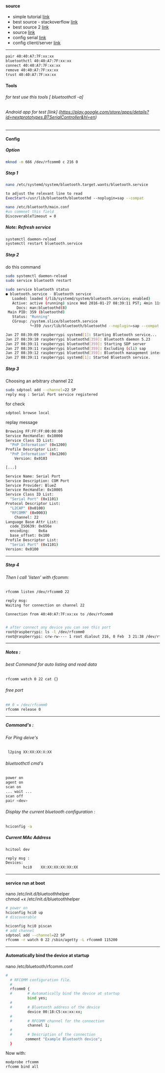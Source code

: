 #### source 
+ simple tutorial [link](https://gist.github.com/0/c73e2557d875446b9603)<br>
+ best source - stackoverflow [link](http://unix.stackexchange.com/questions/92255/how-do-i-connect-and-send-data-to-a-bluetooth-serial-port-on-linux) <br>
+ best source 2   [link](https://www.raspberrypi.org/forums/viewtopic.php?f=28&t=125922) <br>
+ source [link](https://en.wikibooks.org/wiki/Linux_Guide/Linux_and_Bluetooth)<br>
+ config serial [link](http://raspberrypi.stackexchange.com/questions/23415/how-can-a-usb-bluetooth-dongle-be-used-as-login-tty)<br>
+ config client/server [link](http://www.scriptscoop2.com/t/eff75faf36f2/android-why-cant-i-connect-to-my-linux-bluetooth-serial-port.html)<br>



------
```bash
pair 40:40:A7:7F:xx:xx 
bluetoothctl 40:40:A7:7F:xx:xx
connect 40:40:A7:7F:xx:xx 
remove 40:40:A7:7F:xx:xx
trust 40:40:A7:7F:xx:xx 
```
#### Tools 
###### for test use this tools [ bluetoothctl -a]<br>
###### Android app for test [link] (https://play.google.com/store/apps/details?id=nextprototypes.BTSerialController&hl=en)<br>
------
#### Config 

##### Option
```bash
mknod -m 666 /dev/rfcomm0 c 216 0
```
##### Step 1 
```bash
nano /etc/systemd/system/bluetooth.target.wants/bluetooth.service

to adjust the relevant line to read
ExecStart=/usr/lib/bluetooth/bluetoothd --noplugin=sap --compat
```
```bash
nano /etc/bluetooth/main.conf
#un commnet this field
DiscoverableTimeout = 0
```
##### Note: Refresh service 
```bash
systemctl daemon-reload
systemctl restart bluetooth.service
```

##### Step 2 
do this command 
```bash
sudo systemctl daemon-reload
sudo service bluetooth restart

sudo service bluetooth status
● bluetooth.service - Bluetooth service
   Loaded: loaded (/lib/systemd/system/bluetooth.service; enabled)
   Active: active (running) since Wed 2016-01-27 08:39:11 PST; 4min 11s ago
     Docs: man:bluetoothd(8)
 Main PID: 359 (bluetoothd)
   Status: "Running"
   CGroup: /system.slice/bluetooth.service
           └─359 /usr/lib/bluetooth/bluetoothd --noplugin=sap --compat

Jan 27 08:39:09 raspberrypi systemd[1]: Starting Bluetooth service...
Jan 27 08:39:10 raspberrypi bluetoothd[359]: Bluetooth daemon 5.23
Jan 27 08:39:11 raspberrypi bluetoothd[359]: Starting SDP server
Jan 27 08:39:11 raspberrypi bluetoothd[359]: Excluding (cli) sap
Jan 27 08:39:12 raspberrypi bluetoothd[359]: Bluetooth management interface 1.9 initialized
Jan 27 08:39:11 raspberrypi systemd[1]: Started Bluetooth service.
```

##### Step 3
Choosing an arbitrary channel 22
```bash
sudo sdptool add --channel=22 SP
reply msg : Serial Port service registered
```
for check 
```bash 
sdptool browse local
```
replay message 
```bash 
Browsing FF:FF:FF:00:00:00 
Service RecHandle: 0x10000
Service Class ID List:
  "PnP Information" (0x1200)
Profile Descriptor List:
  "PnP Information" (0x1200)
    Version: 0x0103

[...]

Service Name: Serial Port
Service Description: COM Port
Service Provider: BlueZ
Service RecHandle: 0x10005
Service Class ID List:
  "Serial Port" (0x1101)
Protocol Descriptor List:
  "L2CAP" (0x0100)
  "RFCOMM" (0x0003)
    Channel: 22
Language Base Attr List:
  code_ISO639: 0x656e
  encoding:    0x6a
  base_offset: 0x100
Profile Descriptor List:
  "Serial Port" (0x1101)
Version: 0x0100
```
------
##### Step 4
###### Then I call 'listen' with rfcomm:
```bash
rfcomm listen /dev/rfcomm0 22

reply msg:
Waiting for connection on channel 22

Connection from 40:40:A7:7F:xx:xx to /dev/rfcomm0


# after connect any device you can see this port 
root@raspberrypi: ls -l /dev/rfcomm0
root@raspberrypi: crw-rw---- 1 root dialout 216, 0 Feb  3 21:38 /dev/rfcomm0
```
------
##### Notes :
###### best Command for auto listing and read data 
```bash
rfcomm watch 0 22 cat {}
```
###### free port 
```bash
## 0 = /dev/rfcomm0
rfcomm release 0 
```
------
##### Command's :
###### For Ping deive's
```bash
 l2ping XX:XX:XX:X:XX

```
###### bluetoothctl cmd's
```bash
power on
agent on
scan on
... wait ...
scan off
pair <dev>
```
###### Display the current bluetooth configuration :
```bash 
hciconfig -a
```
##### Current MAc Address 
```bash
hcitool dev

reply msg :
Devices:
        hci0    XX:XX:XX:XX:XX:XX

```
--------
#### service run at boot 
nano /etc/init.d/bluetoothhelper <br>
chmod +x /etc/init.d/bluetoothhelper <br>

```bash
# power on 
hciconfig hci0 up        
# discoverable

hciconfig hci0 piscan
# add channel
sdptool add --channel=22 SP
rfcomm -r watch 0 22 /sbin/agetty -L rfcomm0 115200

```
--------
#### Automatically bind the device at startup
nano /etc/bluetooth/rfcomm.conf
```bash
#
  # RFCOMM configuration file.
  #
  rfcomm0 {
  #       # Automatically bind the device at startup
          bind yes;
  #
  #       # Bluetooth address of the device
          device 00:18:C5:xx:xx:xx;
  #
  #       # RFCOMM channel for the connection
          channel 1;
  #
  #       # Description of the connection
         comment "Example Bluetooth device";
  }
```
Now with:
```bash
modprobe rfcomm
rfcomm bind all
```

